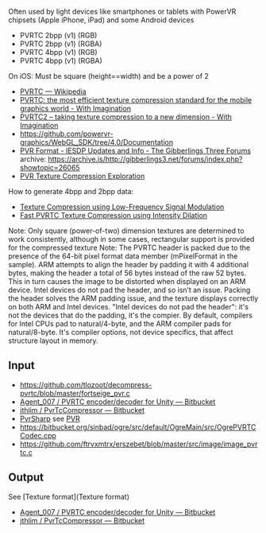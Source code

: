 Often used by light devices like smartphones or tablets with PowerVR chipsets (Apple iPhone, iPad) and some Android devices

- PVRTC 2bpp (v1) (RGB)
- PVRTC 2bpp (v1) (RGBA)
- PVRTC 4bpp (v1) (RGB)
- PVRTC 4bpp (v1) (RGBA)

On iOS: Must be square (height==width) and be a power of 2

- [PVRTC — Wikipedia](https://en.wikipedia.org/wiki/PVRTC)
- [PVRTC: the most efficient texture compression standard for the mobile graphics world - With Imagination](https://imgtec.com/blog/pvrtc-the-most-efficient-texture-compression-standard-for-the-mobile-graphics-world/)
- [PVRTC2 – taking texture compression to a new dimension - With Imagination](https://imgtec.com/blog/pvrtc2-taking-texture-compression-to-a-new-dimension/)
- https://github.com/powervr-graphics/WebGL_SDK/tree/4.0/Documentation
- [PVR Format - IESDP Updates and Info - The Gibberlings Three Forums](http://gibberlings3.net/forums/index.php?showtopic=26065) archive: https://archive.is/http://gibberlings3.net/forums/index.php?showtopic=26065
- [PVR Texture Compression Exploration](http://roartindon.blogspot.fr/2014/08/pvr-texture-compression-exploration.html)

How to generate 4bpp and 2bpp data:

- [Texture Compression using Low-Frequency Signal Modulation](http://web.onetel.net.uk/~simonnihal/assorted3d/fenney03texcomp.pdf)
- [Fast PVRTC Texture Compression using Intensity Dilation](http://jcgt.org/published/0003/04/07/paper-lowres.pdf)

Note: Only square (power-of-two) dimension textures are determined to work consistently, although in some cases, rectangular support is provided for the compressed texture
Note: The PVRTC header is packed due to the presence of the 64-bit pixel format data member (mPixelFormat in the sample). ARM attempts to align the header by padding it with 4 additional bytes, making the header a total of 56 bytes instead of the raw 52 bytes. This in turn causes the image to be distorted when displayed on an ARM device. Intel devices do not pad the header, and so isn’t an issue. Packing the header solves the ARM padding issue, and the texture displays correctly on both ARM and Intel devices.
"Intel devices do not pad the header": it's not the devices that do the padding, it's the compier. By default, compilers for Intel CPUs pad to natural/4-byte, and the ARM compiler pads for natural/8-byte. It's compiler options, not device specifics, that affect structure layout in memory.

## Input

- https://github.com/tlozoot/decompress-pvrtc/blob/master/fortseige_pvr.c
- [Agent_007 / PVRTC encoder/decoder for Unity — Bitbucket](https://bitbucket.org/Agent_007/pvrtc-encoder-decoder-for-unity)
- [jthlim / PvrTcCompressor — Bitbucket](https://bitbucket.org/jthlim/pvrtccompressor)
- [PvrSharp](https://hg.codeplex.com/pvrsharp) see [PVR](PVR)
- https://bitbucket.org/sinbad/ogre/src/default/OgreMain/src/OgrePVRTCCodec.cpp
- https://github.com/ftrvxmtrx/erszebet/blob/master/src/image/image_pvrtc.c

## Output

See [Texture format](Texture format)

- [Agent_007 / PVRTC encoder/decoder for Unity — Bitbucket](https://bitbucket.org/Agent_007/pvrtc-encoder-decoder-for-unity)
- [jthlim / PvrTcCompressor — Bitbucket](https://bitbucket.org/jthlim/pvrtccompressor)